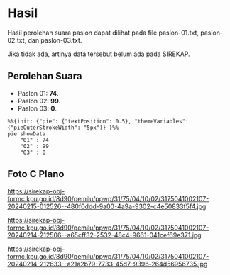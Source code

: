 # Hasil

Hasil perolehan suara paslon dapat dilihat pada file paslon-01.txt, paslon-02.txt, dan paslon-03.txt.

Jika tidak ada, artinya data tersebut belum ada pada SIREKAP.

## Perolehan Suara

 * Paslon 01: **74**.
 * Paslon 02: **99**.
 * Paslon 03: **0**.

```mermaid
%%{init: {"pie": {"textPosition": 0.5}, "themeVariables": {"pieOuterStrokeWidth": "5px"}} }%%
pie showData
    "01" : 74
    "02" : 99
    "03" : 0
```
## Foto C Plano

https://sirekap-obj-formc.kpu.go.id/8d90/pemilu/ppwp/31/75/04/10/02/3175041002107-20240215-012526--480f0ddd-9a00-4a9a-9302-c4e50833f5f4.jpg

https://sirekap-obj-formc.kpu.go.id/8d90/pemilu/ppwp/31/75/04/10/02/3175041002107-20240214-212506--a65cff32-2532-48c4-9661-041cef69e371.jpg

https://sirekap-obj-formc.kpu.go.id/8d90/pemilu/ppwp/31/75/04/10/02/3175041002107-20240214-212633--a21a2b79-7733-45d7-939b-264d56956735.jpg

